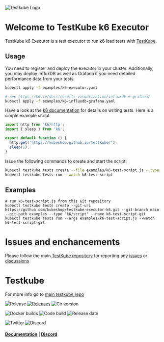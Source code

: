 ![Testkube Logo](https://raw.githubusercontent.com/kubeshop/testkube/main/assets/testkube-color-gray.png)

# Welcome to TestKube k6 Executor

TestKube k6 Executor is a test executor to run k6 load tests with [TestKube](https://testkube.io).  

## Usage

You need to register and deploy the executor in your cluster. Additionally, you may deploy InfluxDB as well as Grafana if you need detailed performance data from your tests.
```bash
kubectl apply -f examples/k6-executor.yaml

# see https://k6.io/docs/results-visualization/influxdb-+-grafana/
kubectl apply -f examples/k6-influxdb-grafana.yaml
```

Have a look at the [k6 documentation](https://k6.io/docs/getting-started/running-k6/) for details on writing tests. Here is a simple example script:
```javascript
import http from 'k6/http';
import { sleep } from 'k6';

export default function () {
  http.get('https://kubeshop.github.io/testkube/');
  sleep(1);
}
```

Issue the following commands to create and start the script:
```bash
kubectl testkube tests create --file examples/k6-test-script.js --type "k6/script" --name k6-test-script
kubectl testkube tests run --watch k6-test-script
```

## Examples

```
# run k6-test-script.js from this Git repository
kubectl testkube tests create --git-uri https://github.com/kubeshop/testkube-executor-k6.git --git-branch main --git-path examples --type "k6/script" --name k6-test-script-git
kubectl testkube tests run --args examples/k6-test-script.js --watch k6-test-script-git
```

# Issues and enchancements 

Please follow the main [TestKube repository](https://github.com/kubeshop/testkube) for reporting any [issues](https://github.com/kubeshop/testkube/issues) or [discussions](https://github.com/kubeshop/testkube/discussions)

# Testkube 

For more info go to [main testkube repo](https://github.com/kubeshop/testkube)

![Release](https://img.shields.io/github/v/release/kubeshop/testkube) [![Releases](https://img.shields.io/github/downloads/kubeshop/testkube/total.svg)](https://github.com/kubeshop/testkube/tags?label=Downloads) ![Go version](https://img.shields.io/github/go-mod/go-version/kubeshop/testkube)

![Docker builds](https://img.shields.io/docker/automated/kubeshop/testkube-api-server) ![Code build](https://img.shields.io/github/workflow/status/kubeshop/testkube/Code%20build%20and%20checks) ![Release date](https://img.shields.io/github/release-date/kubeshop/testkube)

![Twitter](https://img.shields.io/twitter/follow/thekubeshop?style=social) ![Discord](https://img.shields.io/discord/884464549347074049)
 #### [Documentation](https://kubeshop.github.io/testkube) | [Discord](https://discord.gg/hfq44wtR6Q) 